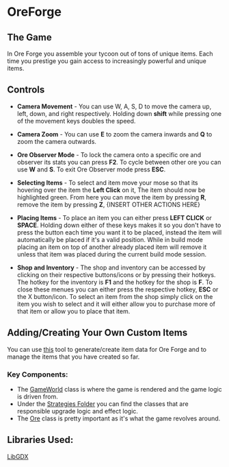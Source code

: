 # OreForge

## The Game 
In Ore Forge you assemble your tycoon out of tons of unique items. Each time you prestige you gain access to increasingly
powerful and unique items. 

## Controls
* **Camera Movement** - You can use W, A, S, D to move the camera up, left, down, and right respectively. Holding down **shift** while 
pressing one of the movement keys doubles the speed.
 

* **Camera Zoom** - You can use **E** to zoom the camera inwards and **Q** to zoom the camera outwards.
 

* **Ore Observer Mode** - To lock the camera onto a specific ore and observer its stats you can press **F2**. To cycle between other ore you can
use **W** and **S**. To exit Ore Observer mode press **ESC**.
 

* **Selecting Items** - To select and item move your mose so that its hovering over the item the **Left Click** on it, The item should now
be highlighted green. From here you can move the item by pressing **R**, remove the item by pressing **Z**, {INSERT OTHER ACTIONS HERE}
 

* **Placing Items** - To place an item you can either press **LEFT CLICK** or **SPACE**. Holding down either of these keys
makes it so you don't have to press the button each time you want it to be placed, instead the item will automatically be placed if it's a valid position.
While in build mode placing an item on top of another already placed item will remove it unless that item was placed during the current build mode session.

 
* **Shop and Inventory** - The shop and inventory can be accessed by clicking on their respective buttons/icons or by pressing their hotkeys.
The hotkey for the inventory is **F1** and the hotkey for the shop is **F**. To close these menues you can either press the respective hotkey, **ESC** or
the X button/icon. To select an item from the shop simply click on the item you wish to select and it will either allow you to purchase more of that item
or allow you to place that item.

## Adding/Creating Your Own Custom Items
You can use [this](https://github.com/NathanUlmen/OreForge-Item-Json-Generator) tool to generate/create item data for Ore Forge and to manage the items that you have created so far. 

### Key Components:
* The [GameWorld](https://github.com/NathanUlmen/OreForge/blob/main/core/src/main/java/ore/forge/Screens/GameWorld.java) class is where the game is rendered and the game logic is driven from.
* Under the [Strategies Folder](https://github.com/NathanUlmen/OreForge/tree/main/core/src/main/java/ore/forge/Strategies) you can find the classes that are responsible upgrade logic and effect logic.
* The [Ore](https://github.com/NathanUlmen/OreForge/blob/main/core/src/main/java/ore/forge/Ore.java) class is pretty important as it's what the game revolves around. 


## Libraries Used:
[LibGDX](https://github.com/libgdx/libgdx)

